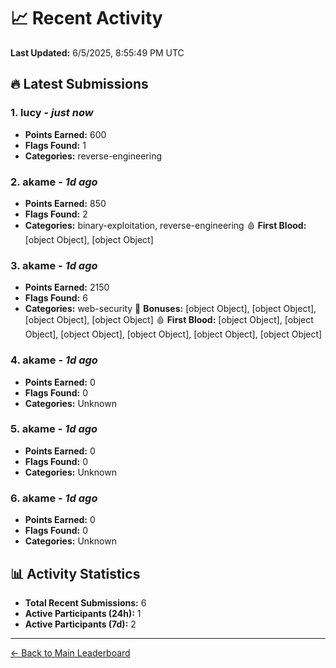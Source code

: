 # 📈 Recent Activity

**Last Updated:** 6/5/2025, 8:55:49 PM UTC

## 🔥 Latest Submissions

### 1. lucy - *just now*
- **Points Earned:** 600
- **Flags Found:** 1
- **Categories:** reverse-engineering

### 2. akame - *1d ago*
- **Points Earned:** 850
- **Flags Found:** 2
- **Categories:** binary-exploitation, reverse-engineering 🩸 **First Blood:** [object Object], [object Object]

### 3. akame - *1d ago*
- **Points Earned:** 2150
- **Flags Found:** 6
- **Categories:** web-security 🎯 **Bonuses:** [object Object], [object Object], [object Object], [object Object] 🩸 **First Blood:** [object Object], [object Object], [object Object], [object Object], [object Object], [object Object]

### 4. akame - *1d ago*
- **Points Earned:** 0
- **Flags Found:** 0
- **Categories:** Unknown

### 5. akame - *1d ago*
- **Points Earned:** 0
- **Flags Found:** 0
- **Categories:** Unknown

### 6. akame - *1d ago*
- **Points Earned:** 0
- **Flags Found:** 0
- **Categories:** Unknown

## 📊 Activity Statistics

- **Total Recent Submissions:** 6
- **Active Participants (24h):** 1
- **Active Participants (7d):** 2

---
[← Back to Main Leaderboard](README.md)